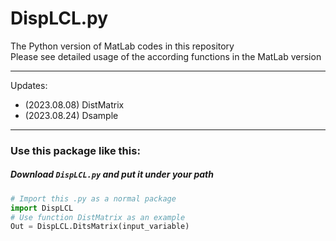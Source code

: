 # DispLCL.py  

The Python version of MatLab codes in this repository  
Please see detailed usage of the according functions in the MatLab version  

---
Updates:  
- (2023.08.08) DistMatrix  
- (2023.08.24) Dsample

---
### Use this package like this:
##### Download `DispLCL.py` and put it under your path  
```python
# Import this .py as a normal package
import DispLCL
# Use function DistMatrix as an example
Out = DispLCL.DitsMatrix(input_variable)
```
